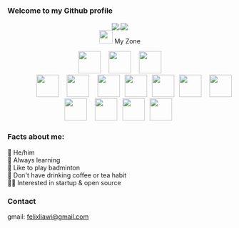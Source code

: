 ### Welcome to my Github profile

<div align="center">
    <a href="https://github.com/liawifelix">
        <img align="center" src="https://github-readme-stats.vercel.app/api?username=liawifelix&theme=darcula&show_icons=true" />
    </a>
    <a href="https://github.com/liawifelix">
        <img align="center" src="https://github-readme-streak-stats.herokuapp.com/?user=liawifelix&theme=darcula" />
    </a>
    <br/>
    <img src="https://media.giphy.com/media/iY8CRBdQXODJSCERIr/giphy.gif" width="30px">&nbsp;My Zone
    <br/>
    <p align="center">
        <code> <img height="50" src="https://www.vectorlogo.zone/logos/python/python-ar21.svg"> </code>
        <code> <img height="50" src="https://www.vectorlogo.zone/logos/nodejs/nodejs-ar21.svg"> </code>
        <code> <img height="50" src="https://www.vectorlogo.zone/logos/golang/golang-ar21.svg"> 
        </code>
        <code> <img height="50" src="https://www.vectorlogo.zone/logos/reactjs/reactjs-ar21.svg"> </code>
        <code> <img height="50" src="https://www.vectorlogo.zone/logos/djangoproject/djangoproject-ar21.svg"> </code>
        <code> <img height="50" src="https://www.vectorlogo.zone/logos/pocoo_flask/pocoo_flask-ar21.svg"></code>
        <code> <img height="50" src="https://www.vectorlogo.zone/logos/tensorflow/tensorflow-ar21.svg"></code>
        <code> <img height="50" src="https://www.vectorlogo.zone/logos/mongodb/mongodb-ar21.svg"></code>
        <code> <img height="50" src="https://www.vectorlogo.zone/logos/mysql/mysql-ar21.svg"> </code>
        <code> <img height="50" src="https://www.vectorlogo.zone/logos/firebase/firebase-ar21.svg"> </code>
        <code> <img height="50" src="https://www.vectorlogo.zone/logos/linux/linux-ar21.svg"> </code> 
        <code> <img height="50" src="https://www.vectorlogo.zone/logos/docker/docker-icon.svg"> </code> 
        <code><img height="50" src="https://www.vectorlogo.zone/logos/kubernetes/kubernetes-icon.svg"> </code> 
        <code><img height="50" src="https://www.vectorlogo.zone/logos/nginx/nginx-ar21.svg"> </code> 
    </p>
</div>

### Facts about me:
👨️ He/him <br/>
📖️ Always learning <br/>
🏸️ Like to play badminton <br/>
🍵️ Don't have drinking coffee or tea habit <br/>
👨‍💻️ Interested in startup & open source

### Contact
gmail: felixliawi@gmail.com
